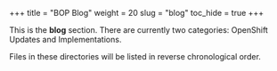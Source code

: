 +++
title = "BOP Blog"
weight = 20
slug = "blog"
toc_hide = true
+++

This is the **blog** section. There are currently two categories: OpenShift Updates and Implementations.

Files in these directories will be listed in reverse chronological order.
